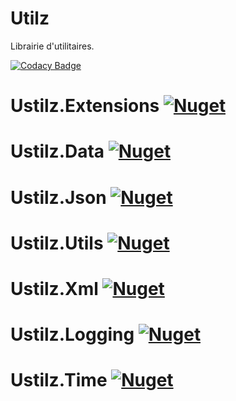 # Utilz

Librairie d'utilitaires.

[![Codacy Badge](https://api.codacy.com/project/badge/Grade/7453787dc56d4be597cb801102942dd9)](https://app.codacy.com/app/avondero/Ustilz?utm_source=github.com&utm_medium=referral&utm_content=avondero/Ustilz&utm_campaign=Badge_Grade_Dashboard)
# Ustilz.Extensions [![Nuget](https://img.shields.io/nuget/dt/Ustilz.Extensions.svg)](https://www.nuget.org/packages/Ustilz.Extensions/)
# Ustilz.Data [![Nuget](https://img.shields.io/nuget/dt/Ustilz.Data.svg)](https://www.nuget.org/packages/Ustilz.Data/)
# Ustilz.Json [![Nuget](https://img.shields.io/nuget/dt/Ustilz.Json.svg)](https://www.nuget.org/packages/Ustilz.Json/)
# Ustilz.Utils [![Nuget](https://img.shields.io/nuget/dt/Ustilz.Utils.svg)](https://www.nuget.org/packages/Ustilz.Utils/)
# Ustilz.Xml [![Nuget](https://img.shields.io/nuget/dt/Ustilz.Xml.svg)](https://www.nuget.org/packages/Ustilz.Xml/)
# Ustilz.Logging [![Nuget](https://img.shields.io/nuget/dt/Ustilz.Logging.svg)](https://www.nuget.org/packages/Ustilz.Logging/)
# Ustilz.Time [![Nuget](https://img.shields.io/nuget/dt/Ustilz.Time.svg)](https://www.nuget.org/packages/Ustilz.Time/)
